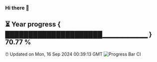 ### Hi there 👋
⏳ Year progress { █████████████████████▁▁▁▁▁▁▁▁▁ } 70.77 %
---
⏰ Updated on Mon, 16 Sep 2024 00:39:13 GMT
![Progress Bar CI](https://github.com/Moyi321/Moyi321/workflows/Progress%20Bar%20CI/badge.svg)
